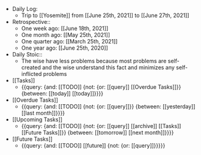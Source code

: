 - Daily Log:
    - Trip to [[Yosemite]] from [[June 25th, 2021]] to [[June 27th, 2021]]
- Retrospective::
    - One week ago: [[June 18th, 2021]]
    - One month ago: [[May 25th, 2021]]
    - One quarter ago: [[March 25th, 2021]]
    - One year ago: [[June 25th, 2020]]
- Daily Stoic::
    - The wise have less problems because most problems are self-created and the wise understand this fact and minimizes any self-inflicted problems
- [[Tasks]]
    - {{query: {and: [[TODO]] {not: {or: [[query]] [[Overdue Tasks]]}} {between: [[today]] [[today]]}}}}
- [[Overdue Tasks]]
    - {{query: {and: [[TODO]] {not: {or: [[query]]}} {between: [[yesterday]] [[last month]]}}}}
- [[Upcoming Tasks]]
    - {{query: {and: [[TODO]] {not: {or: [[query]] [[archive]] [[Tasks]] [[Future Tasks]]}} {between: [[tomorrow]] [[next month]]}}}}
- [[Future Tasks]]
    - {{query: {and: [[TODO]] [[future]] {not: {or: [[query]]}}}}}

